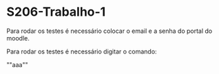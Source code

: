 # S206-Trabalho-1

Para rodar os testes é necessário colocar o email e a senha do portal do moodle.

Para rodar os testes é necessário digitar o comando:

""aaa""
